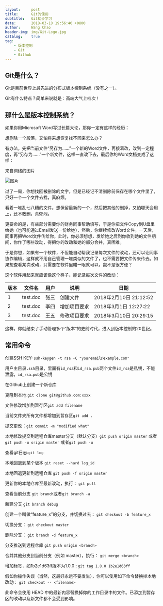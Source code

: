 ```yaml
---
layout:     post
title:      Git的使用
subtitle:	Git初步学习
date:       2018-03-10 19:56:40 +0800
author:     Wang Chao
header-img: img/Git-Logo.jpg
catalog:    true
tag:
    - 版本控制
    - Git
    - Github
---
```


## Git是什么？

Git是目前世界上最先进的分布式版本控制系统（没有之一）。

Git有什么特点？简单来说就是：高端大气上档次！

## 那什么是版本控制系统？
如果你用Microsoft Word写过长篇大论，那你一定有这样的经历：

想删除一个段落，又怕将来想恢复找不回来怎么办？

有办法，先把当前文件“另存为……”一个新的Word文件，再接着改，改到一定程度，再“另存为……”一个新文件，这样一直改下去，最后你的Word文档变成了这样：




来自网络的图片

![图片](https://cdn.liaoxuefeng.com/cdn/files/attachments/0013848606651673ff1c83932d249118bf8fd5c58c15ca2000/0)


过了一周，你想找回被删除的文字，但是已经记不清删除前保存在哪个文件里了，只好一个一个文件去找，真麻烦。

看着一堆乱七八糟的文件，想保留最新的一个，然后把其他的删掉，又怕哪天会用上，还不敢删，真郁闷。

更要命的是，有些部分需要你的财务同事帮助填写，于是你把文件Copy到U盘里给她（也可能通过Email发送一份给她），然后，你继续修改Word文件。一天后，同事再把Word文件传给你，此时，你必须想想，发给她之后到你收到她的文件期间，你作了哪些改动，得把你的改动和她的部分合并，真困难。

于是你想，如果有一个软件，不但能自动帮我记录每次文件的改动，还可以让同事协作编辑，这样就不用自己管理一堆类似的文件了，也不需要把文件传来传去。如果想查看某次改动，只需要在软件里瞄一眼就可以，岂不是很方便？

这个软件用起来就应该像这个样子，能记录每次文件的改动：



| 版本 | 文件名 | 用户 | 说明 | 日期 | 
| ---- | ------ | ------- | ------ | ---- | 
| 1 | test.doc  | 张三 | 创建文件      | 2018年2月10日 21:12:52 | 
| 2 | test.doc  | 李四 | 增加项目要求  | 2018年3月1日 12:27:22 | 
| 3 | test.doc  | 王五 | 修改项目要求  | 2018年3月10日 20:29:15 | 

这样，你就结束了手动管理多个“版本”的史前时代，进入到版本控制的20世纪。


## 常用命令

创建SSH KEY:
`ssh-keygen -t rsa -C "youremail@example.com"`

用户主目录`.ssh`目录，里面有`id_rsa`和`id_rsa.pub`两个文件`id_rsa`是私钥，不能泄露，`id_rsa.pub`是公钥


在Github上创建一个新仓库

克隆到本地:`git clone git@github.com:xxxx`


文件修改增加到暂存区`git add filename`

当前文件夹所有文件都增加到暂存区`git add .`

提交更改：`git commit -m "modified what"`

本地修改提交到远程仓库master分支（默认分支）`git push origin master`
或者
`git push -u origin master`
或者`git push -u`

查看git日志:`git log`

本地回退到某个版本
`git reset --hard log_id`

本地回退更新到远程仓库
`git push -f origin master`

更新你的本地仓库至最新改动，执行：
`git pull`



查看当前分支
`git branch`或者`git branch -a`

新建分支
`git branch debug`


创建一个叫做“feature_x”的分支，并切换过去：
`git checkout -b feature_x`

切换分支：
`git checkout master`

删除分支：
`git branch -d feature_x`

分支推送到远程仓库
`git push origin <branch>`


合并其他分支到当前分支（例如 master），执行：
`git merge <branch>`

增加标签，如1b2e1d63ff版本为1.0.0 :
`git tag 1.0.0 1b2e1d63ff`

假如你操作失误（当然，这最好永远不要发生），你可以使用如下命令替换掉本地改动：
`git checkout -- <filename>`


此命令会使用 HEAD 中的最新内容替换掉你的工作目录中的文件。已添加到暂存区的改动以及新文件都不会受到影响。


